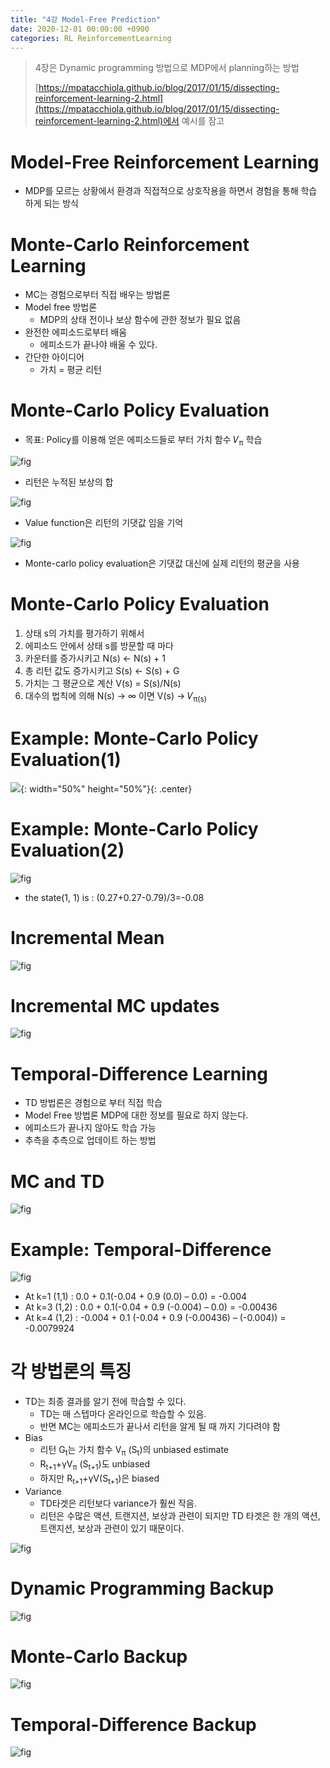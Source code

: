 ```yaml
---
title: "4강 Model-Free Prediction"
date: 2020-12-01 00:00:00 +0900
categories: RL ReinforcementLearning
---
```


> 4장은 Dynamic programming 방법으로 MDP에서 planning하는 방법
>
> [https://mpatacchiola.github.io/blog/2017/01/15/dissecting-reinforcement-learning-2.html](https://mpatacchiola.github.io/blog/2017/01/15/dissecting-reinforcement-learning-2.html)에서 예시를 잠고

# Model-Free Reinforcement Learning

* MDP를 모르는 상황에서 환경과 직접적으로 상호작용을 하면서 경험을 통해 학습 하게 되는 방식



# Monte-Carlo Reinforcement Learning

* MC는 경험으로부터 직접 배우는 방법론
* Model free 방법론
  * MDP의 상태 전이나 보상 함수에 관한 정보가 필요 없음
* 완전한 에피소드로부터 배움
  * 에피소드가 끝나야 배울 수 있다.
* 간단한 아이디어
  * 가치 = 평균 리턴

# Monte-Carlo Policy Evaluation 

* 목표: Policy를 이용해 얻은 에피소드들로 부터 가치 함수 𝑉<sub>π</sub>  학습

![fig](https://bjo9280.github.io/assets/images/2020-12-01/mc_policy-evaluation1.png)

* 리턴은 누적된 보상의 합

![fig](https://bjo9280.github.io/assets/images/2020-12-01/mc_policy-evaluation2.png)

* Value function은 리턴의 기댓값 임을 기억

![fig](https://bjo9280.github.io/assets/images/2020-12-01/mc_policy-evaluation3.png)



* Monte-carlo policy evaluation은 기댓값 대신에 실제 리턴의 평균을 사용

# Monte-Carlo Policy Evaluation

1. 상태 s의 가치를 평가하기 위해서
2. 에피소드 안에서 상태 s를 방문할 때 마다
3. 카운터를 증가시키고 N(s) ← N(s) + 1 
4. 총 리턴 값도 증가시키고 S(s) ← S(s) + G 
5. 가치는 그 평균으로 계산 V(s) = S(s)/N(s) 
6. 대수의 법칙에 의해 N(s) -> ∞ 이면 V(s) -> 𝑉<sub>π(s)</sub> 

# Example: Monte-Carlo Policy Evaluation(1)

![](https://mpatacchiola.github.io/blog/images/reinforcement_learning_model_free_monte_carlo_three_episodes_fast.gif){: width="50%" height="50%"}{: .center}





# Example: Monte-Carlo Policy Evaluation(2)

![fig](https://bjo9280.github.io/assets/images/2020-12-01/ex_mc_policy_evaluation.png)

* the state(1, 1) is : (0.27+0.27-0.79)/3=-0.08

# Incremental Mean

![fig](https://bjo9280.github.io/assets/images/2020-12-01/incrementalmean1.png)

 

# Incremental MC updates

![fig](https://bjo9280.github.io/assets/images/2020-12-01/incrementalmean22.png)

# Temporal-Difference Learning

* TD 방법론은 경험으로 부터 직접 학습
* Model Free 방법론 MDP에 대한 정보를 필요로 하지 않는다.
* 에피소드가 끝나지 않아도 학습 가능
* 추측을 추측으로 업데이트 하는 방법

# MC and TD

![fig](https://bjo9280.github.io/assets/images/2020-12-01/mcandtd.png)

# Example: Temporal-Difference

![fig](https://bjo9280.github.io/assets/images/2020-12-01/ex_td.png)

* At k=1 (1,1) : 0.0 + 0.1(-0.04 + 0.9 (0.0) – 0.0) = -0.004
* At k=3 (1,2) : 0.0 + 0.1(-0.04 + 0.9 (-0.004) – 0.0) = -0.00436
* At k=4 (1,2) : -0.004 + 0.1 (-0.04 + 0.9 (-0.00436) – (-0.004)) = -0.0079924

# 각 방법론의 특징

* TD는 최종 결과를 알기 전에 학습할 수 있다.
  * TD는 매 스텝마다 온라인으로 학습할 수 있음.
  * 반면 MC는 에피소드가 끝나서 리턴을 알게 될 때 까지 기다려야 함
* Bias
  * 리턴 G<sub>t</sub>는 가치 함수 V<sub>π</sub> (S<sub>t</sub>)의 unbiased estimate
  * R<sub>t+1</sub>+γV<sub>π</sub> (S<sub>t+1</sub>)도 unbiased
  * 하지만 R<sub>t+1</sub>+γV(S<sub>t+1</sub>)은 biased
* Variance
  * TD타겟은 리턴보다 variance가 훨씬 작음.
  * 리턴은 수많은 액션, 트랜지션, 보상과 관련이 되지만 TD 타겟은 한 개의 액션, 트랜지션, 보상과 관련이 있기 때문이다.

![fig](https://bjo9280.github.io/assets/images/2020-12-01/mctd.png)

# Dynamic Programming Backup

![fig](https://bjo9280.github.io/assets/images/2020-12-01/backup1.png)

# Monte-Carlo Backup

![fig](https://bjo9280.github.io/assets/images/2020-12-01/backup2.png)

# Temporal-Difference Backup

![fig](https://bjo9280.github.io/assets/images/2020-12-01/backup3.png)